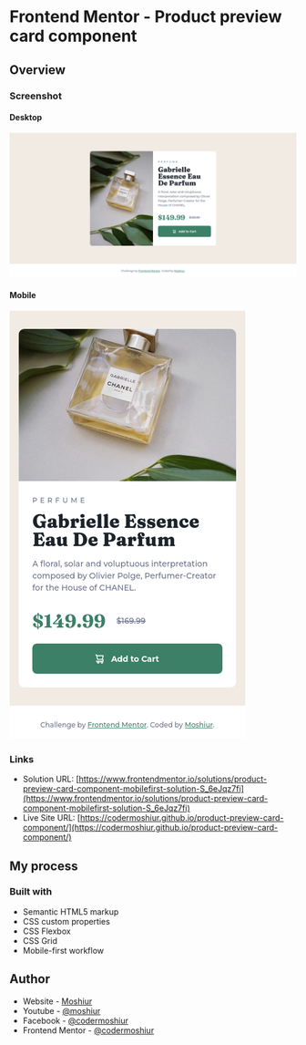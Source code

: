 # Frontend Mentor - Product preview card component

## Overview

### Screenshot

#### Desktop

![](./design/desktop-design.png)

#### Mobile

![](./design/mobile-design.png)

### Links

- Solution URL: [https://www.frontendmentor.io/solutions/product-preview-card-component-mobilefirst-solution-S_6eJqz7fi](https://www.frontendmentor.io/solutions/product-preview-card-component-mobilefirst-solution-S_6eJqz7fi)
- Live Site URL: [https://codermoshiur.github.io/product-preview-card-component/](https://codermoshiur.github.io/product-preview-card-component/)

## My process

### Built with

- Semantic HTML5 markup
- CSS custom properties
- CSS Flexbox
- CSS Grid
- Mobile-first workflow

## Author

- Website - [Moshiur](https://codersfoundation.com)
- Youtube - [@moshiur](https://www.youtube.com/moshiur)
- Facebook - [@codermoshiur](https://www.facebook.com/codermoshiur)
- Frontend Mentor - [@codermoshiur](https://www.frontendmentor.io/profile/codermoshiur)
